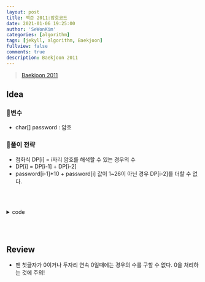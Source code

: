 ```yaml
---
layout: post
title: 백준 2011:암호코드
date: 2021-01-06 19:25:00
author: 'SeWonKim'
categories: [algorithm]
tags: [jekyll, algorithm, Baekjoon]
fullview: false
comments: true
description: Baekjoon 2011
---
```


> [Baekjoon 2011](https://www.acmicpc.net/problem/2011)

## Idea

### 🥚변수

- char[] password : 암호

### 🍳풀이 전략

- 점화식 DP[i] = i자리 암호를 해석할 수 있는 경우의 수
- DP[i] = DP[i-1] + DP[i-2]
- password[i-1]*10 + password[i] 값이 1~26이 아닌 경우 DP[i-2]를 더할 수 없다.
  
&nbsp;  
&nbsp;


<details>
<summary>code</summary>
<div markdown="1">

```java
import java.util.Scanner;

public class BOJ2011_암호코드 {
    public static void main(String[] args) {
        Scanner sc = new Scanner(System.in);
        char[] password = sc.nextLine().toCharArray();
        int[] DP = new int[password.length+1];
        int mod = 1000000;

        if(password[0] == '0') {
            System.out.println(0);
            return;
        }

        DP[0] = DP[1] = 1;
        for (int i = 2; i <= password.length; i++) {
            int now = i-1;  // 실제 index를 맞추기 위해

            // 한 자리수
            if(password[now] != '0') {
                DP[i] += DP[i-1];
            }

            // 두자리수
            int num = (password[now-1] -'0')*10 + (password[now]-'0');  // 문자를 숫자로 변환
            if(num >= 10 && num <=26) {
                DP[i] = (DP[i] + DP[i-2])%mod;
            }
        }
        System.out.println(DP[password.length]);
    }
}

```

</div>
</details>

&nbsp;  
&nbsp;

## Review

- 맨 첫글자가 0이거나 두자리 연속 0일때에는 경우의 수를 구할 수 없다. 0을 처리하는 것에 주의!

&nbsp;  
&nbsp;

